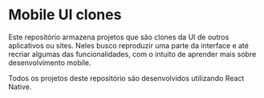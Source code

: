 # Mobile UI clones

Este repositório armazena projetos que são clones da UI de outros aplicativos ou sites. Neles busco reproduzir uma parte da interface e até recriar algumas das funcionalidades, com o intuito de aprender mais sobre desenvolvimento mobile.

Todos os projetos deste repositório são desenvolvidos utilizando React Native.
